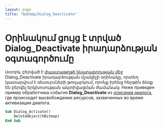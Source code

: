 ```yaml
---
layout: page
title: "Օրինակ/Dialog_Deactivate"
---
```


# Օրինակում ցույց է տրված Dialog_Deactivate իրադարձության օգտագործումը

Ստորև բերված է [փաստաթղթի նկարագրության մեջ](../Defs/Dialog.html) Dialog_Deactivate  իրադարձության մշակիչի օրինակը, որտեղ կատարվում է ռեսուրսների թողարկում, որոնք իրենց հերթին ձեռք են բերվել երկխոսության ակտիվացման ժամանակ։
Ниже приведен пример обработчика события <strong>
Dialog_Deactivate</strong> из [описания диалога](../Defs/Dialog.html), где происходит высвобождение ресурсов, захваченных во время активизации диалога.

``` vb
Sub Dialog_Activate()
    DeleteObject(hBitmap)
End Sub
